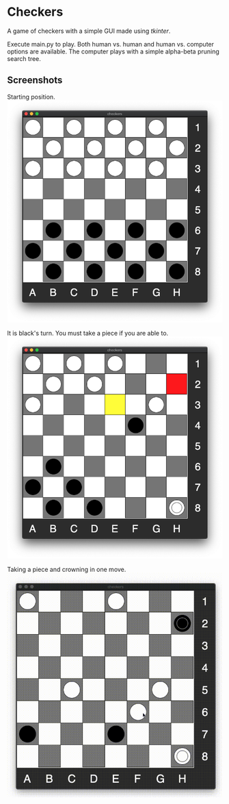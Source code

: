 # Checkers

A game of checkers with a simple GUI made using *tkinter*. 

Execute main.py to play. Both human vs. human and human vs. computer options are available. The computer plays with a simple alpha-beta pruning search tree.

## Screenshots

Starting position.
![first image](Checkers-start.png)

It is black's turn. You must take a piece if you are able to.
![second image](Checkers-middle.png)

Taking a piece and crowning in one move.
![gif](Taking.gif)
